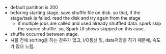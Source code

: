 - default partition is 200
- beforing starting stage. save shuffle file on disk. so that, if the stage/task is failed. read the disk and try again from the stage
  - if multiple jobs are called and used already shuffled data. spark skip the source shuffle. so, Spark UI shows skipped on this case.
- shuffle occurred between stage.
- 셔플 전에 sorting을 하는 경우가 많고, I/O통신 및, data저장을 하기 때문에, 속도가 많으 느림. 